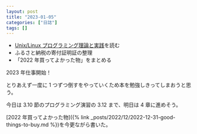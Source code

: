```yaml
---
layout: post
title: "2023-01-05"
categories: ["日誌"]
tags: []
---
```


- [Unix/Linux プログラミング理論と実践](https://www.amazon.co.jp/dp/4048700219)を読む
- ふるさと納税の寄付証明証の整理
- 「2022 年買ってよかった物」をまとめる

2023 年仕事開始！

とりあえず一度に 1 つずつ倒すをやっていくため本を勉強しきってしまおうと思う。

今日は 3.10 節のプログラミング演習の 3.12 まで、明日は 4 章に進めそう。

[2022 年買ってよかった物]({% link _posts/2022/12/2022-12-31-good-things-to-buy.md %})を今更ながら書いた。
